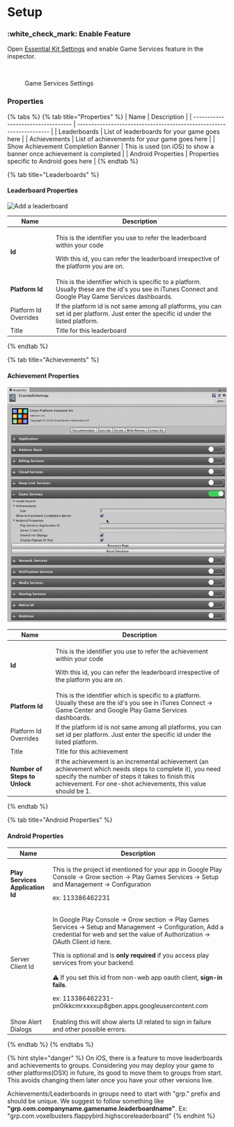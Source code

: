 # Setup

### :white\_check\_mark: Enable Feature

Open [Essential Kit Settings](../../../plugin-overview/settings.md) and enable Game Services feature in the inspector.

<figure><img src="../../../.gitbook/assets/game-services-settings.gif" alt="" width="563"><figcaption><p>Game Services Settings</p></figcaption></figure>

### Properties

{% tabs %}
{% tab title="Properties" %}
| Name                               | Description                                                          |
| ---------------------------------- | -------------------------------------------------------------------- |
| Leaderboards                       | List of leaderboards for your game goes here                         |
| Achievements                       | List of achievements for your game goes here                         |
| Show Achievement Completion Banner | This is used (on iOS) to show a banner once achievement is completed |
| Android Properties                 | Properties specific to Android goes here                             |
{% endtab %}

{% tab title="Leaderboards" %}
#### Leaderboard Properties

![Add a leaderboard](../../../.gitbook/assets/GameServicesAddLeaderboard.gif)

| Name                  | Description                                                                                                                                                                |
| --------------------- | -------------------------------------------------------------------------------------------------------------------------------------------------------------------------- |
| **Id**                | <p>This is the identifier you use to refer the leaderboard within your code</p><p>With this id, you can refer the leaderboard irrespective of the platform you are on.</p> |
| **Platform Id**       | This is the identifier which is specific to a platform. Usually these are the id's you see in iTunes Connect and Google Play Game Services dashboards.                     |
| Platform Id Overrides | If the platform id is not same among all platforms, you can set id per platform. Just enter the specific id under the listed platform.                                     |
| Title                 | Title for this leaderboard                                                                                                                                                 |
{% endtab %}

{% tab title="Achievements" %}
#### Achievement Properties

![Add an Achievement](../../../.gitbook/assets/GameServicesAddAchievement.gif)

| Name                          | Description                                                                                                                                                                                                                      |
| ----------------------------- | -------------------------------------------------------------------------------------------------------------------------------------------------------------------------------------------------------------------------------- |
| **Id**                        | <p>This is the identifier you use to refer the achievement within your code</p><p>With this id, you can refer the leaderboard irrespective of the platform you are on.</p>                                                       |
| **Platform Id**               | This is the identifier which is specific to a platform. Usually these are the id's you see in iTunes Connect -> Game Center and Google Play Game Services dashboards.                                                            |
| Platform Id Overrides         | If the platform id is not same among all platforms, you can set id per platform. Just enter the specific id under the listed platform.                                                                                           |
| Title                         | Title for this achievement                                                                                                                                                                                                       |
| **Number of Steps to Unlock** | If the achievement is an incremental achievement (an achievement which needs steps to complete it), you need specify the number of steps it takes to finish this achievement. For one-shot achievements, this value should be 1. |
{% endtab %}

{% tab title="Android Properties" %}
#### Android Properties

| Name                             | Description                                                                                                                                                                                                                                                                                                                                                                                                                                                                                                                                                              |
| -------------------------------- | ------------------------------------------------------------------------------------------------------------------------------------------------------------------------------------------------------------------------------------------------------------------------------------------------------------------------------------------------------------------------------------------------------------------------------------------------------------------------------------------------------------------------------------------------------------------------ |
| **Play Services Application Id** | <p>This is the project id mentioned for your app in Google Play Console ->  Grow section -> Play Games Services -> Setup and Management -> Configuration</p><p>ex: 113386462231</p>                                                                                                                                                                                                                                                                                                                                                                                      |
| Server Client Id                 | <p>In Google Play Console ->  Grow section -> Play Games Services -> Setup and Management -> Configuration, Add a credential for web and set the value of Authorization -> OAuth Client id here.</p><p></p><p>This is optional and is <strong>only required</strong> if you access play services from your backend. <br><br> <span data-gb-custom-inline data-tag="emoji" data-code="26a0">⚠️</span> If you set this id from non-web app oauth client, <strong>sign-in fails</strong>.</p><p></p><p>ex: 113386462231-pn0ikkcmrxxxxup8gben.apps.googleusercontent.com</p> |
| Show Alert Dialogs               | Enabling this will show alerts UI related to sign in failure and other possible errors.                                                                                                                                                                                                                                                                                                                                                                                                                                                                                  |
{% endtab %}
{% endtabs %}

{% hint style="danger" %}
On iOS, there is a feature to move leaderboards and achievements to groups. Considering you may deploy your game to other platforms(OSX) in future, its good to move them to groups from start. This avoids changing them later once you have your other versions live.

Achievements/Leaderboards  in groups need to start with "grp." prefix and should be unique. We suggest to follow something like **"grp.com.companyname.gamename.leaderboardname"**. Ex: "grp.com.voxelbusters.flappybird.highscoreleaderboard"
{% endhint %}

